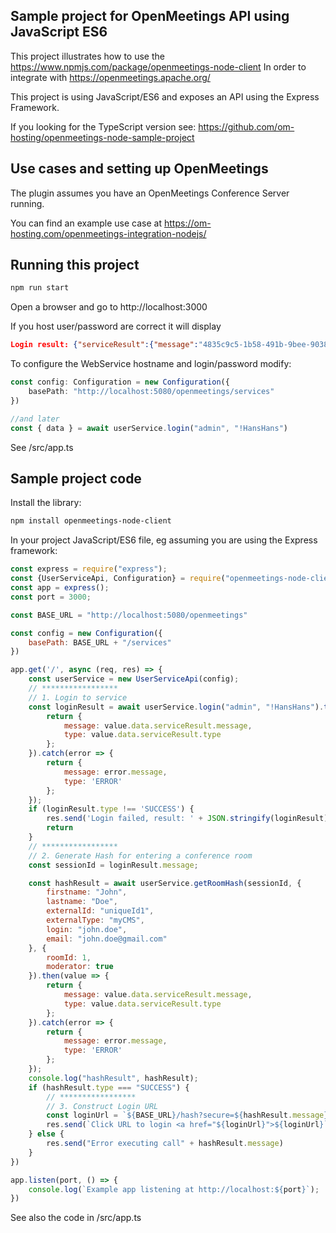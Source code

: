 ## Sample project for OpenMeetings API using JavaScript ES6

This project illustrates how to use the https://www.npmjs.com/package/openmeetings-node-client 
In order to integrate with https://openmeetings.apache.org/

This project is using JavaScript/ES6 and exposes an API using the Express Framework.

If you looking for the TypeScript version see: https://github.com/om-hosting/openmeetings-node-sample-project

## Use cases and setting up OpenMeetings

The plugin assumes you have an OpenMeetings Conference Server running.

You can find an example use case at https://om-hosting.com/openmeetings-integration-nodejs/

## Running this project

```bash
npm run start
```

Open a browser and go to http://localhost:3000

If you host user/password are correct it will display
```json
Login result: {"serviceResult":{"message":"4835c9c5-1b58-491b-9bee-903879c96048","type":"SUCCESS"}}
```

To configure the WebService hostname and login/password modify:
```typescript
const config: Configuration = new Configuration({
    basePath: "http://localhost:5080/openmeetings/services"
})

//and later
const { data } = await userService.login("admin", "!HansHans")
```
See /src/app.ts

## Sample project code

Install the library:
```bash
npm install openmeetings-node-client
```

In your project JavaScript/ES6 file, eg assuming you are using the Express framework:
```javascript
const express = require("express");
const {UserServiceApi, Configuration} = require("openmeetings-node-client");
const app = express();
const port = 3000;

const BASE_URL = "http://localhost:5080/openmeetings"

const config = new Configuration({
    basePath: BASE_URL + "/services"
})

app.get('/', async (req, res) => {
    const userService = new UserServiceApi(config);
    // *****************
    // 1. Login to service
    const loginResult = await userService.login("admin", "!HansHans").then(value => {
        return {
            message: value.data.serviceResult.message,
            type: value.data.serviceResult.type
        };
    }).catch(error => {
        return {
            message: error.message,
            type: 'ERROR'
        };
    });
    if (loginResult.type !== 'SUCCESS') {
        res.send('Login failed, result: ' + JSON.stringify(loginResult))
        return
    }
    // *****************
    // 2. Generate Hash for entering a conference room
    const sessionId = loginResult.message;

    const hashResult = await userService.getRoomHash(sessionId, {
        firstname: "John",
        lastname: "Doe",
        externalId: "uniqueId1",
        externalType: "myCMS",
        login: "john.doe",
        email: "john.doe@gmail.com"
    }, {
        roomId: 1,
        moderator: true
    }).then(value => {
        return {
            message: value.data.serviceResult.message,
            type: value.data.serviceResult.type
        };
    }).catch(error => {
        return {
            message: error.message,
            type: 'ERROR'
        };
    });
    console.log("hashResult", hashResult);
    if (hashResult.type === "SUCCESS") {
        // *****************
        // 3. Construct Login URL
        const loginUrl = `${BASE_URL}/hash?secure=${hashResult.message}`
        res.send(`Click URL to login <a href="${loginUrl}">${loginUrl}`)
    } else {
        res.send("Error executing call" + hashResult.message)
    }
})

app.listen(port, () => {
    console.log(`Example app listening at http://localhost:${port}`);
})
```

See also the code in /src/app.ts
